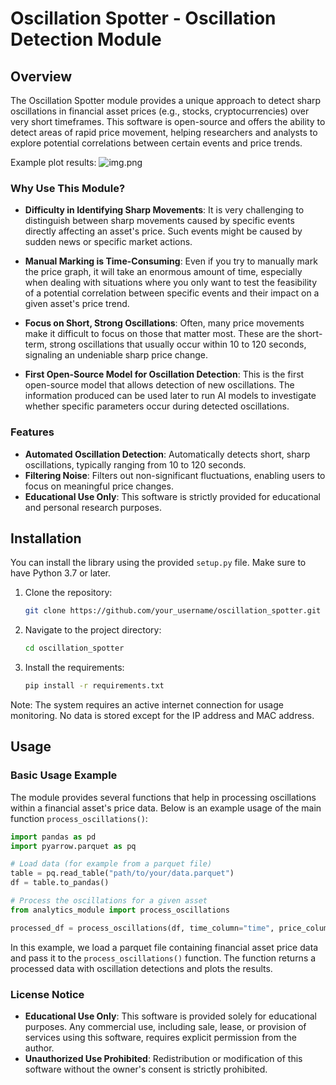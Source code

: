 # Oscillation Spotter - Oscillation Detection Module

## Overview
The Oscillation Spotter module provides a unique approach to detect sharp oscillations in financial asset prices (e.g., stocks, cryptocurrencies) over very short timeframes. This software is open-source and offers the ability to detect areas of rapid price movement, helping researchers and analysts to explore potential correlations between certain events and price trends.

Example plot results:
![img.png](img.png)

### Why Use This Module?

- **Difficulty in Identifying Sharp Movements**: It is very challenging to distinguish between sharp movements caused by specific events directly affecting an asset's price. Such events might be caused by sudden news or specific market actions.
  
- **Manual Marking is Time-Consuming**: Even if you try to manually mark the price graph, it will take an enormous amount of time, especially when dealing with situations where you only want to test the feasibility of a potential correlation between specific events and their impact on a given asset's price trend.

- **Focus on Short, Strong Oscillations**: Often, many price movements make it difficult to focus on those that matter most. These are the short-term, strong oscillations that usually occur within 10 to 120 seconds, signaling an undeniable sharp price change. 

- **First Open-Source Model for Oscillation Detection**: This is the first open-source model that allows detection of new oscillations. The information produced can be used later to run AI models to investigate whether specific parameters occur during detected oscillations.

### Features

- **Automated Oscillation Detection**: Automatically detects short, sharp oscillations, typically ranging from 10 to 120 seconds.
- **Filtering Noise**: Filters out non-significant fluctuations, enabling users to focus on meaningful price changes.
- **Educational Use Only**: This software is strictly provided for educational and personal research purposes.

## Installation

You can install the library using the provided `setup.py` file. Make sure to have Python 3.7 or later.

1. Clone the repository:
    ```sh
    git clone https://github.com/your_username/oscillation_spotter.git
    ```
2. Navigate to the project directory:
    ```sh
    cd oscillation_spotter
    ```
3. Install the requirements:
    ```sh
    pip install -r requirements.txt
    ```

Note: The system requires an active internet connection for usage monitoring. No data is stored except for the IP address and MAC address.

## Usage

### Basic Usage Example

The module provides several functions that help in processing oscillations within a financial asset's price data. Below is an example usage of the main function `process_oscillations()`:

```python
import pandas as pd
import pyarrow.parquet as pq

# Load data (for example from a parquet file)
table = pq.read_table("path/to/your/data.parquet")
df = table.to_pandas()

# Process the oscillations for a given asset
from analytics_module import process_oscillations

processed_df = process_oscillations(df, time_column="time", price_column="price", plot=True)
```
In this example, we load a parquet file containing financial asset price data and pass it to the `process_oscillations()` function. The function returns a processed data with oscillation detections and plots the results.
### License Notice
- **Educational Use Only**: This software is provided solely for educational purposes. Any commercial use, including sale, lease, or provision of services using this software, requires explicit permission from the author.
- **Unauthorized Use Prohibited**: Redistribution or modification of this software without the owner's consent is strictly prohibited.
